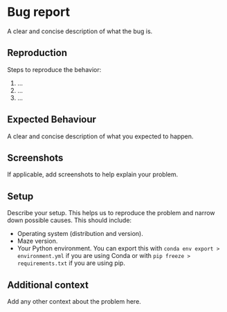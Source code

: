 # Bug report 

A clear and concise description of what the bug is.

## Reproduction

Steps to reproduce the behavior:
1. ...
2. ...
3. ...

## Expected Behaviour

A clear and concise description of what you expected to happen.

## Screenshots

If applicable, add screenshots to help explain your problem.

## Setup

Describe your setup. This helps us to reproduce the problem and narrow down possible causes. This should include:

 - Operating system (distribution and version).
 - Maze version.
 - Your Python environment. You can export this with `conda env export > environment.yml` if you are using Conda or with `pip freeze > requirements.txt` if you are using pip.


## Additional context

Add any other context about the problem here.
